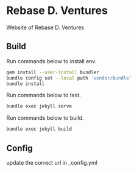 # Rebase D. Ventures
Website of Rebase D. Ventures

## Build
Run commands below to install env.
```bash
gem install --user-install bundler
bundle config set --local path 'vendor/bundle'
bundle install
```

Run commands below to test.
```bash
bundle exec jekyll serve
```

Run commands below to build.
```bash
bundle exec jekyll build
```

## Config
update the correct url in _config.yml
